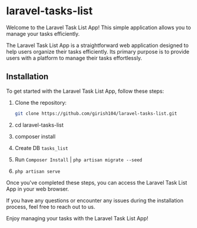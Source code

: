 # laravel-tasks-list

Welcome to the Laravel Task List App! This simple application allows you to manage your tasks efficiently.

The Laravel Task List App is a straightforward web application designed to help users organize their tasks efficiently. Its primary purpose is to provide users with a platform to manage their tasks effortlessly.

## Installation

To get started with the Laravel Task List App, follow these steps:

1. Clone the repository:
   ```bash
   git clone https://github.com/girish104/laravel-tasks-list.git

2. cd laravel-tasks-list

3. composer install

4. Create DB `tasks_list`

5. Run `Composer Install` | `php artisan migrate --seed`

6. `php artisan serve`


Once you've completed these steps, you can access the Laravel Task List App in your web browser.

If you have any questions or encounter any issues during the installation process, feel free to reach out to us.

Enjoy managing your tasks with the Laravel Task List App!
